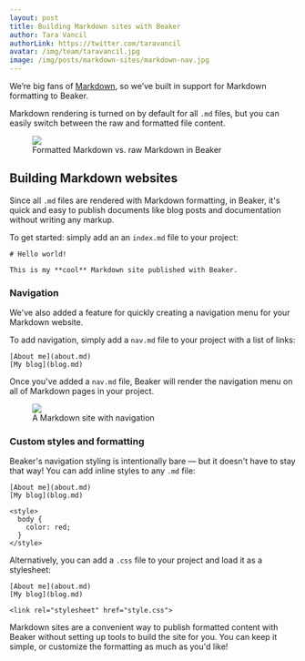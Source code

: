 ```yaml
---
layout: post
title: Building Markdown sites with Beaker
author: Tara Vancil
authorLink: https://twitter.com/taravancil
avatar: /img/team/taravancil.jpg
image: /img/posts/markdown-sites/markdown-nav.jpg
---
```


We’re big fans of
[Markdown](https://daringfireball.net/projects/markdown/syntax), so we’ve built
in support for Markdown formatting to Beaker.

Markdown rendering is turned on by default for all `.md` files, but you can easily switch between the raw and formatted file content.

<figure>
  <img src="/img/posts/markdown-sites/markdown.jpg"/>
  <figcaption>Formatted Markdown vs. raw Markdown in Beaker</figcaption>
</figure>

## Building Markdown websites

Since all `.md` files are rendered with Markdown formatting, in Beaker, it's quick and easy to publish documents like blog posts and documentation without writing any markup.

To get started: simply add an an `index.md` file to your project:

```
# Hello world!

This is my **cool** Markdown site published with Beaker.
```

### Navigation

We've also added a feature for quickly creating a navigation menu for your Markdown website.

To add navigation, simply add a `nav.md` file to your project with a list of links:

```
[About me](about.md)
[My blog](blog.md)
```

Once you've added a `nav.md` file, Beaker will render the
navigation menu on all of Markdown pages in your project.

<figure>
  <img src="/img/posts/markdown-sites/markdown-nav.jpg" />
  <figcaption>
    A Markdown site with navigation
  </figcaption>
</figure>

### Custom styles and formatting

Beaker's navigation styling is intentionally bare — but it doesn't have to stay
that way! You can add inline styles to any `.md` file:

```
[About me](about.md)
[My blog](blog.md)

<style>
  body {
    color: red;
  }
</style>
```

Alternatively, you can add a `.css` file to your project and load it as a
stylesheet:

```
[About me](about.md)
[My blog](blog.md)

<link rel="stylesheet" href="style.css">
```

Markdown sites are a convenient way to publish formatted content with Beaker
without setting up tools to build the site for you. You can keep it simple, or
customize the formatting as much as you'd like!
